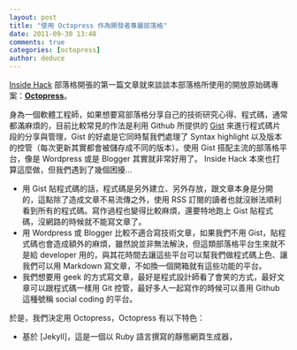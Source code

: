 ```yaml
---
layout: post
title: "使用 Octopress 作為開發者專屬部落格"
date: 2011-09-30 13:48
comments: true
categories: [octopress]
author: deduce
---
```


[Inside Hack](http://hack.inside.com.tw/) 部落格開張的第一篇文章就來談談本部落格所使用的開放原始碼專案：**[Octopress](http://octopress.org/)**。

身為一個軟體工程師，如果想要寫部落格分享自己的技術研究心得、程式碼，通常都滿麻煩的，目前比較常見的作法是利用 Github 所提供的 [Gist](https://gist.github.com/) 來進行程式碼片段的分享與管理，Gist 的好處是它同時幫我們處理了 Syntax highlight 以及版本的控管（每次更新其實都會被儲存成不同的版本）。使用 Gist 搭配主流的部落格平台，像是 Wordpress 或是 Blogger 其實就非常好用了。
Inside Hack 本來也打算這麼做，但我們遇到了幾個困擾...
<!--more-->
* 用 Gist 貼程式碼的話，程式碼是另外建立、另外存放，跟文章本身是分開的，這點除了造成文章不易流傳之外，使用 RSS 訂閱的讀者也就沒辦法順利看到所有的程式碼。寫作過程也變得比較麻煩，還要特地跑上 Gist 貼程式碼，沒網路的時候就不能寫文章了。
* 用 Wordpress 或 Blogger 比較不適合寫技術文章，如果我們不用 Gist，貼程式碼也會造成額外的麻煩，雖然說並非無法解決，但這類部落格平台生來就不是給 developer 用的，與其花時間去讓這些平台可以幫我們做程式碼上色、讓我們可以用 Markdown 寫文章，不如換一個開箱就有這些功能的平台。
* 我們想要用 geek 的方式寫文章，最好是程式設計師看了會笑的方式，最好文章可以跟程式碼一樣用 Git 控管，最好多人一起寫作的時候可以善用 Github 這種號稱 social coding 的平台。

於是，我們決定用 Octopress，Octopress 有以下特色：

* 基於 [Jekyll]，這是一個以 Ruby 語言撰寫的靜態網頁生成器，
